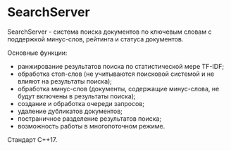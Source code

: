 # SearchServer
SearchServer - система поиска документов по ключевым словам с поддержкой минус-слов, рейтинга и статуса документов.

Основные функции:

- ранжирование результатов поиска по статистической мере TF-IDF;
- обработка стоп-слов (не учитываются поисковой системой и не влияют на результаты поиска);
- обработка минус-слов (документы, содержащие минус-слова, не будут включены в результаты поиска);
- создание и обработка очереди запросов;
- удаление дубликатов документов;
- постраничное разделение результатов поиска;
- возможность работы в многопоточном режиме.

Стандарт С++17.
